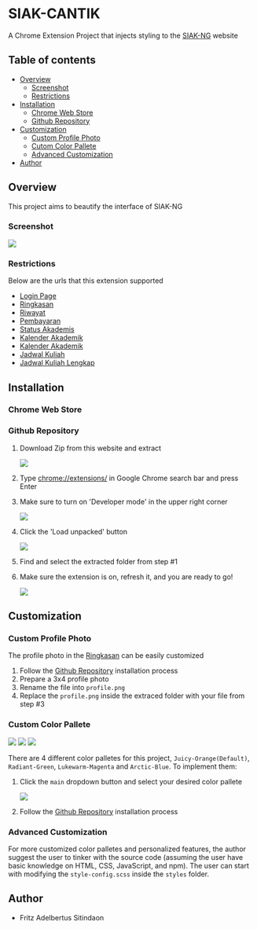 # SIAK-CANTIK

A Chrome Extension Project that injects styling to the [SIAK-NG](https://academic.ui.ac.id/main/Authentication/) website

## Table of contents

- [Overview](#overview)
  - [Screenshot](#screenshot)
  - [Restrictions](#restrictions)
- [Installation](#installation)
  - [Chrome Web Store](#chrome-web-store)
  - [Github Repository](#github-repository)
- [Customization](#customization)
  - [Custom Profile Photo](#custom-profile-photo)
  - [Cutom Color Pallete](#custom-color-pallete)
  - [Advanced Customization](#advanced-customization)
- [Author](#author)

## Overview

This project aims to beautify the interface of SIAK-NG

### Screenshot

![](./README/screenshots/preview-jo.png)

### Restrictions
Below are the urls that this extension supported
- [Login Page](https://academic.ui.ac.id/main/Authentication/)
- [Ringkasan](https://academic.ui.ac.id/main/Academic/Summary)
- [Riwayat](https://academic.ui.ac.id/main/Academic/HistoryByTerm)
- [Pembayaran](https://academic.ui.ac.id/main/Academic/Payment)
- [Status Akademis](https://academic.ui.ac.id/main/Academic/StatusList)
- [Kalender Akademik](https://academic.ui.ac.id/main/Academic/StatusList)
- [Kalender Akademik](https://academic.ui.ac.id/main/CalendarUI/Index)
- [Jadwal Kuliah](https://academic.ui.ac.id/main/Schedule/Index)
- [Jadwal Kuliah Lengkap](https://academic.ui.ac.id/main/Schedule/IndexOthers)

## Installation

### Chrome Web Store

### Github Repository

1. Download Zip from this website and extract

   ![](./README/installation/3.png)
2. Type [chrome://extensions/](chrome://extensions/) in Google Chrome search bar and press Enter
3. Make sure to turn on 'Developer mode' in the upper right corner

   ![](./README/installation/1.png)

4. Click the 'Load unpacked' button

    ![](./README/installation/2.png)

5. Find and select the extracted folder from step #1
6. Make sure the extension is on, refresh it, and you are ready to go!

    ![](./README/installation/4.png)

## Customization

### Custom Profile Photo
The profile photo in the [Ringkasan](https://academic.ui.ac.id/main/Academic/Summary) can be easily customized

1. Follow the [Github Repository](#github-repository) installation process
2. Prepare a 3x4 profile photo
3. Rename the file into `profile.png`
4. Replace the `profile.png` inside the extraced folder with your file from step #3

### Custom Color Pallete
![](./README/screenshots/preview-rg.png)
![](./README/screenshots/preview-lm.png)
![](./README/screenshots/preview-ab.png)

There are 4 different color palletes for this project, `Juicy-Orange(Default)`, `Radiant-Green`, `Lukewarm-Magenta` and `Arctic-Blue`.
To implement them:
1. Click the `main` dropdown button and select your desired color pallete

    ![](./README/installation/5.png)
2. Follow the [Github Repository](#github-repository) installation process

### Advanced Customization
For more customized color palletes and personalized features, the author suggest the user to tinker with the source code (assuming the user have basic knowledge on HTML, CSS, JavaScript, and npm). The user can start with modifying the `style-config.scss` inside the `styles` folder.

## Author

- Fritz Adelbertus Sitindaon 
